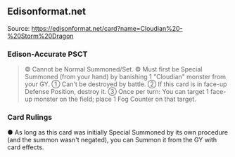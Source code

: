 
## Edisonformat.net

Source: https://edisonformat.net/card?name=Cloudian%20-%20Storm%20Dragon

### Edison-Accurate PSCT

> © Cannot be Normal Summoned/Set.
> © Must first be Special Summoned (from your hand) by banishing 1 "Cloudian" monster from your GY.
> ① Can't be destroyed by battle.
> ② If this card is in face-up Defense Position, destroy it.
> ③ Once per turn: You can target 1 face-up monster on the field; place 1 Fog Counter on that target.

### Card Rulings

● As long as this card was initially Special Summoned by its own procedure (and the summon wasn't negated),
you can Summon it from the GY with card effects.
            
